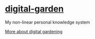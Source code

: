 # [digital-garden](https://www.pcefulwarrior.com/) 
My non-linear personal knowledge system

[More about digital gardening](https://github.com/MaggieAppleton/digital-gardeners) 
